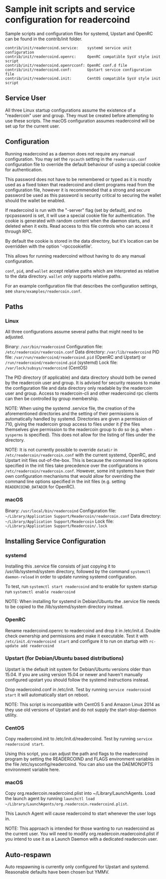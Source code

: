 Sample init scripts and service configuration for readercoind
==========================================================

Sample scripts and configuration files for systemd, Upstart and OpenRC
can be found in the contrib/init folder.

    contrib/init/readercoind.service:    systemd service unit configuration
    contrib/init/readercoind.openrc:     OpenRC compatible SysV style init script
    contrib/init/readercoind.openrcconf: OpenRC conf.d file
    contrib/init/readercoind.conf:       Upstart service configuration file
    contrib/init/readercoind.init:       CentOS compatible SysV style init script

Service User
---------------------------------

All three Linux startup configurations assume the existence of a "readercoin" user
and group.  They must be created before attempting to use these scripts.
The macOS configuration assumes readercoind will be set up for the current user.

Configuration
---------------------------------

Running readercoind as a daemon does not require any manual configuration. You may
set the `rpcauth` setting in the `readercoin.conf` configuration file to override
the default behaviour of using a special cookie for authentication.

This password does not have to be remembered or typed as it is mostly used
as a fixed token that readercoind and client programs read from the configuration
file, however it is recommended that a strong and secure password be used
as this password is security critical to securing the wallet should the
wallet be enabled.

If readercoind is run with the "-server" flag (set by default), and no rpcpassword is set,
it will use a special cookie file for authentication. The cookie is generated with random
content when the daemon starts, and deleted when it exits. Read access to this file
controls who can access it through RPC.

By default the cookie is stored in the data directory, but it's location can be overridden
with the option '-rpccookiefile'.

This allows for running readercoind without having to do any manual configuration.

`conf`, `pid`, and `wallet` accept relative paths which are interpreted as
relative to the data directory. `wallet` *only* supports relative paths.

For an example configuration file that describes the configuration settings,
see `share/examples/readercoin.conf`.

Paths
---------------------------------

### Linux

All three configurations assume several paths that might need to be adjusted.

Binary:              `/usr/bin/readercoind`
Configuration file:  `/etc/readercoin/readercoin.conf`
Data directory:      `/var/lib/readercoind`
PID file:            `/var/run/readercoind/readercoind.pid` (OpenRC and Upstart) or `/run/readercoind/readercoind.pid` (systemd)
Lock file:           `/var/lock/subsys/readercoind` (CentOS)

The PID directory (if applicable) and data directory should both be owned by the
readercoin user and group. It is advised for security reasons to make the
configuration file and data directory only readable by the readercoin user and
group. Access to readercoin-cli and other readercoind rpc clients can then be
controlled by group membership.

NOTE: When using the systemd .service file, the creation of the aforementioned
directories and the setting of their permissions is automatically handled by
systemd. Directories are given a permission of 710, giving the readercoin group
access to files under it _if_ the files themselves give permission to the
readercoin group to do so (e.g. when `-sysperms` is specified). This does not allow
for the listing of files under the directory.

NOTE: It is not currently possible to override `datadir` in
`/etc/readercoin/readercoin.conf` with the current systemd, OpenRC, and Upstart init
files out-of-the-box. This is because the command line options specified in the
init files take precedence over the configurations in
`/etc/readercoin/readercoin.conf`. However, some init systems have their own
configuration mechanisms that would allow for overriding the command line
options specified in the init files (e.g. setting `READERCOIND_DATADIR` for
OpenRC).

### macOS

Binary:              `/usr/local/bin/readercoind`
Configuration file:  `~/Library/Application Support/Readercoin/readercoin.conf`
Data directory:      `~/Library/Application Support/Readercoin`
Lock file:           `~/Library/Application Support/Readercoin/.lock`

Installing Service Configuration
-----------------------------------

### systemd

Installing this .service file consists of just copying it to
/usr/lib/systemd/system directory, followed by the command
`systemctl daemon-reload` in order to update running systemd configuration.

To test, run `systemctl start readercoind` and to enable for system startup run
`systemctl enable readercoind`

NOTE: When installing for systemd in Debian/Ubuntu the .service file needs to be copied to the /lib/systemd/system directory instead.

### OpenRC

Rename readercoind.openrc to readercoind and drop it in /etc/init.d.  Double
check ownership and permissions and make it executable.  Test it with
`/etc/init.d/readercoind start` and configure it to run on startup with
`rc-update add readercoind`

### Upstart (for Debian/Ubuntu based distributions)

Upstart is the default init system for Debian/Ubuntu versions older than 15.04. If you are using version 15.04 or newer and haven't manually configured upstart you should follow the systemd instructions instead.

Drop readercoind.conf in /etc/init.  Test by running `service readercoind start`
it will automatically start on reboot.

NOTE: This script is incompatible with CentOS 5 and Amazon Linux 2014 as they
use old versions of Upstart and do not supply the start-stop-daemon utility.

### CentOS

Copy readercoind.init to /etc/init.d/readercoind. Test by running `service readercoind start`.

Using this script, you can adjust the path and flags to the readercoind program by
setting the READERCOIND and FLAGS environment variables in the file
/etc/sysconfig/readercoind. You can also use the DAEMONOPTS environment variable here.

### macOS

Copy org.readercoin.readercoind.plist into ~/Library/LaunchAgents. Load the launch agent by
running `launchctl load ~/Library/LaunchAgents/org.readercoin.readercoind.plist`.

This Launch Agent will cause readercoind to start whenever the user logs in.

NOTE: This approach is intended for those wanting to run readercoind as the current user.
You will need to modify org.readercoin.readercoind.plist if you intend to use it as a
Launch Daemon with a dedicated readercoin user.

Auto-respawn
-----------------------------------

Auto respawning is currently only configured for Upstart and systemd.
Reasonable defaults have been chosen but YMMV.
